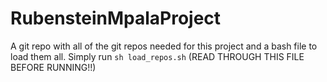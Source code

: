 # RubensteinMpalaProject
A git repo with all of the git repos needed for this project and a bash file to load them all. Simply run `sh load_repos.sh` (READ THROUGH THIS FILE BEFORE RUNNING!!)
